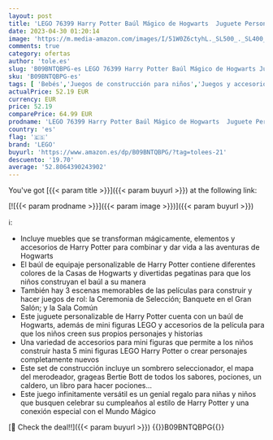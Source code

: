 ```yaml
---
layout: post
title: 'LEGO 76399 Harry Potter Baúl Mágico de Hogwarts  Juguete Personalizable  Hedwig  Pegatinas y Mini Figuras de Las Películas  Regalos para Niñas y Niños'
date: 2023-04-30 01:20:14
image: 'https://m.media-amazon.com/images/I/51W0Z6ctyhL._SL500_._SL400_.jpg'
comments: true
category: ofertas
author: 'tole.es'
slug: 'B09BNTQBPG-es LEGO 76399 Harry Potter Baúl Mágico de Hogwarts Juguete...'
sku: 'B09BNTQBPG-es'
tags: [ 'Bebés','Juegos de construcción para niños','Juegos y accesorios para juegos','Juguetes','Juguetes y juegos','Self Service','Sets de construcción','Sets de juegos de mesa','Special Features Stores','lego','🇪🇸', ]
actualPrice: 52.19 EUR
currency: EUR
price: 52.19
comparePrice: 64.99 EUR
prodname: 'LEGO 76399 Harry Potter Baúl Mágico de Hogwarts  Juguete Personalizable  Hedwig  Pegatinas y Mini Figuras de Las Películas  Regalos para Niñas y Niños'
country: 'es'
flag: '🇪🇸'
brand: 'LEGO'
buyurl: 'https://www.amazon.es/dp/B09BNTQBPG/?tag=tolees-21'
descuento: '19.70'
average: '52.8064390243902'
---
```


You've got [{{< param title >}}]({{< param buyurl >}}) at the following link:

[![{{< param prodname >}}]({{< param image >}})]({{< param buyurl >}})

ℹ️:

- Incluye muebles que se transforman mágicamente, elementos y accesorios de Harry Potter para combinar y dar vida a las aventuras de Hogwarts
- El baúl de equipaje personalizable de Harry Potter contiene diferentes colores de la Casas de Hogwarts y divertidas pegatinas para que los niños construyan el baúl a su manera
- También hay 3 escenas memorables de las películas para construir y hacer juegos de rol: la Ceremonia de Selección; Banquete en el Gran Salón; y la Sala Común
- Este juguete personalizable de Harry Potter cuenta con un baúl de Hogwarts, además de mini figuras LEGO y accesorios de la película para que los niños creen sus propios personajes y historias
- Una variedad de accesorios para mini figuras que permite a los niños construir hasta 5 mini figuras LEGO Harry Potter o crear personajes completamente nuevos
- Este set de construcción incluye un sombrero seleccionador, el mapa del merodeador, grageas Bertie Bott de todos los sabores, pociones, un caldero, un libro para hacer pociones...
- Este juego infinitamente versátil es un genial regalo para niñas y niños que busquen celebrar su cumpleaños al estilo de Harry Potter y una conexión especial con el Mundo Mágico

[🛒 Check the deal!!]({{< param buyurl >}})
{{<world>}}B09BNTQBPG{{</world>}}
